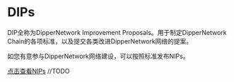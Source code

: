 # DIPs
DIP全称为DipperNetwork Improvement Proposals。用于制定DipperNetwork Chain的各项标准，以及提交各类改进DipperNetwork网络的提案。

如您有意参与DipperNetwork网络建设，可以按照标准发布NIPs。

[点击查看NIPs](https://github.com/DipperNetwork/NIPs) //TODO
